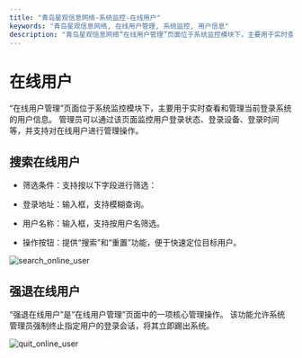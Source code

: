 ```yaml
---
title: "青岛星观信息网络-系统监控-在线用户"
keywords: "青岛星观信息网络, 在线用户管理, 系统监控, 用户信息"
description: "青岛星观信息网络“在线用户管理”页面位于系统监控模块下，主要用于实时查看和管理当前登录系统的用户信息。"
---
```

# 在线用户

“在线用户管理”页面位于系统监控模块下，主要用于实时查看和管理当前登录系统的用户信息。
管理员可以通过该页面监控用户登录状态、登录设备、登录时间等，并支持对在线用户进行管理操作。


## 搜索在线用户

- 筛选条件：支持按以下字段进行筛选：

- 登录地址：输入框，支持模糊查询。

- 用户名称：输入框，支持按用户名筛选。

- 操作按钮：提供“搜索”和“重置”功能，便于快速定位目标用户。

![search_online_user](/docs-assets/img/monitor/search_online_user.png)

## 强退在线用户

“强退在线用户”是“在线用户管理”页面中的一项核心管理操作。
该功能允许系统管理员强制终止指定用户的登录会话，将其立即踢出系统。

![quit_online_user](/docs-assets/img/monitor/quit_online_user.png)